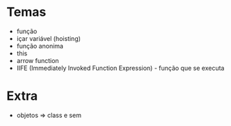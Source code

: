 # Temas

- função
- içar variável (hoisting)
- função anonima
- this
- arrow function
- IIFE (Immediately Invoked Function Expression) - função que se executa

# Extra

- objetos => class e sem
